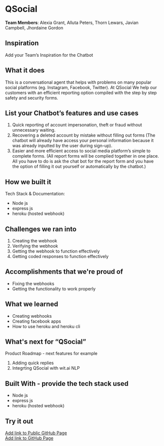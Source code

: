 # QSocial

[//]: <> (Please use this Winning Hackathon Application as an example:
https://devpost.com/software/rewise-ai-powered-revision-bot)

**Team Members**: Alexia Grant, Alluta Peters, Thorn Lewars, Javian Campbell, Jhordaine Gordon

## Inspiration
Add your Team’s Inspiration for the Chatbot


## What it does
This is a conversational agent that helps with problems on many popular social platforms (eg. Instagram, Facebook, Twitter). At QSocial We help our customers with an efficient reporting option compiled with the step by step safety and security forms.


## List your Chatbot’s features and use cases
1. Quick reporting of account impersonation, theft or fraud without unnecessary waiting.
2. Recovering a deleted account by mistake without filling out forms (The chatbot will already have access your personal information because it was already inputted by the user during sign-up).
3. Easier and more efficient access to social media platform’s simple to complete forms. (All report forms will be complied together in one place. All you have to do is ask the chat bot for the report form and you have the option of filling it out yourself or automatically by the chatbot.)

## How we built it
Tech Stack & Documentation:
* Node js
* express js
* heroku (hosted webhook)


## Challenges we ran into
1. Creating the webhook
2. Verifying the webhook
3. Getting the webhook to function effectively
4. Getting coded responses to function effectively
 
 
## Accomplishments that we're proud of
* Fixing the webhooks
* Getting the functionality to work properly


## What we learned
* Creating webhooks
* Creating facebook apps
* How to use heroku and heroku cli


## What's next for “QSocial”
Product Roadmap - next features for example
1. Adding quick replies
1. Integrting QSocial with wit.ai NLP


## Built With - provide the tech stack used 
* Node js
* express js
* heroku (hosted webhook)


## Try it out
[Add link to Public GitHub Page](link) </br>
[Add link to GitHub Page](link)
